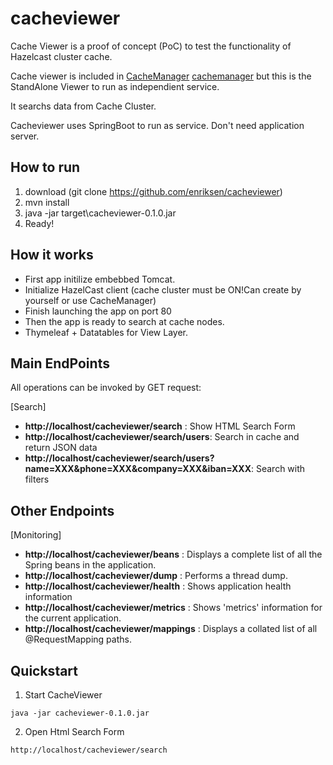 # cacheviewer

Cache Viewer is a proof of concept (PoC) to test the functionality of Hazelcast cluster cache.

Cache viewer is included in [CacheManager] [cachemanager] but this is the StandAlone Viewer to run as independient service.

It searchs data from Cache Cluster.

Cacheviewer uses SpringBoot to run as service. Don't need application server.

## How to run

1. download (git clone https://github.com/enriksen/cacheviewer)
2. mvn install
3. java -jar target\cacheviewer-0.1.0.jar
4. Ready!
 
## How it works
* First app initilize embebbed Tomcat. 
* Initialize HazelCast client (cache cluster must be ON!Can create by yourself or use CacheManager)
* Finish launching the app on port 80
* Then the app is ready to search at cache nodes.
* Thymeleaf + Datatables for View Layer.


## Main EndPoints

All operations can be invoked by GET request:

[Search]
* **http://localhost/cacheviewer/search** : Show HTML Search Form
* **http://localhost/cacheviewer/search/users**: Search in cache and return JSON data
* **http://localhost/cacheviewer/search/users?name=XXX&phone=XXX&company=XXX&iban=XXX**: Search with filters


## Other Endpoints

[Monitoring]
* **http://localhost/cacheviewer/beans** : Displays a complete list of all the Spring beans in the application.
* **http://localhost/cacheviewer/dump** : Performs a thread dump.
* **http://localhost/cacheviewer/health** : Shows application health information
* **http://localhost/cacheviewer/metrics** : Shows 'metrics' information for the current application.
* **http://localhost/cacheviewer/mappings** : Displays a collated list of all @RequestMapping paths.



## Quickstart

1. Start CacheViewer
```
java -jar cacheviewer-0.1.0.jar
```

2. Open Html Search Form
```
http://localhost/cacheviewer/search
```


[cachemanager]: <https://github.com/enriksen/cachemanager>